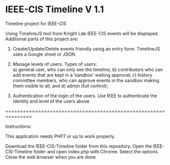# IEEE-CIS Timeline V 1.1

  Timeline project for IEEE-CIS

  Using TimelineJS tool from Knight Lab IEEE-CIS events will be displayed. Additional parts of this project are:


  1) Create/Update/Detele events friendly using an entry form. TimelineJS uses a Google sheet or JSON.

  2) Manage levels of users. Types of users:  
          a) general user, who can only see the timeline;
          b) contributors who can add events that are kept in a ’sandbox’ waiting approval;
          c) history committee members, who can approve events in the sandbox making them visible to all; and
          d) admin (full control);

  3) Authentication of the login of the users. Use IEEE to authenticate the identity and level of the users above.

  ===============================================================

  Instructions:

  This application needs PHP7 or up to work properly.

  Download the IEEE-CIS-Timeline folder from this repository.
  Open the IEEE-CIS-Timeline folder and open index.php with Chrome.
  Select the options.
  Close the web browser when you are done

